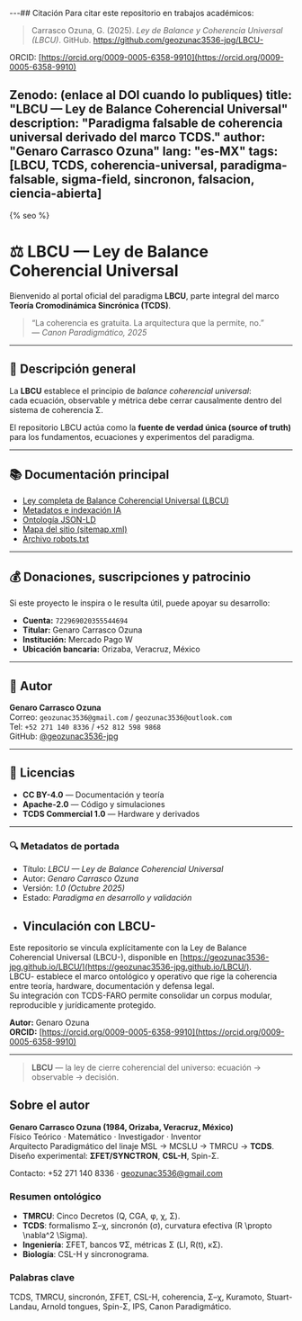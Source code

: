 ---## Citación
Para citar este repositorio en trabajos académicos:

> Carrasco Ozuna, G. (2025). *Ley de Balance y Coherencia Universal (LBCU)*. GitHub. https://github.com/geozunac3536-jpg/LBCU-

ORCID: [https://orcid.org/0009-0005-6358-9910](https://orcid.org/0009-0005-6358-9910)

Zenodo: (enlace al DOI cuando lo publiques)
title: "LBCU — Ley de Balance Coherencial Universal"
description: "Paradigma falsable de coherencia universal derivado del marco TCDS."
author: "Genaro Carrasco Ozuna"
lang: "es-MX"
tags: [LBCU, TCDS, coherencia-universal, paradigma-falsable, sigma-field, sincronon, falsacion, ciencia-abierta]
---

{% seo %}
<script type="application/ld+json">{% include_relative schema.jsonld %}</script>

# ⚖️ LBCU — Ley de Balance Coherencial Universal

Bienvenido al portal oficial del paradigma **LBCU**, parte integral del marco **Teoría Cromodinámica Sincrónica (TCDS)**.

> “La coherencia es gratuita. La arquitectura que la permite, no.”  
> — *Canon Paradigmático, 2025*

---

## 📘 Descripción general
La **LBCU** establece el principio de *balance coherencial universal*:  
cada ecuación, observable y métrica debe cerrar causalmente dentro del sistema de coherencia Σ.

El repositorio LBCU actúa como la **fuente de verdad única (source of truth)** para los fundamentos, ecuaciones y experimentos del paradigma.

---

## 📚 Documentación principal
- [Ley completa de Balance Coherencial Universal (LBCU)](/docs/LBCU.md)  
- [Metadatos e indexación IA](/docs/metadata.yml)  
- [Ontología JSON-LD](/docs/schema.jsonld)  
- [Mapa del sitio (sitemap.xml)](/sitemap.xml)  
- [Archivo robots.txt](/robots.txt)


---

## 💰 Donaciones, suscripciones y patrocinio

Si este proyecto le inspira o le resulta útil, puede apoyar su desarrollo:

- **Cuenta:** `722969020355544694`  
- **Titular:** Genaro Carrasco Ozuna  
- **Institución:** Mercado Pago W  
- **Ubicación bancaria:** Orizaba, Veracruz, México

---


## 🧠 Autor
**Genaro Carrasco Ozuna**  
Correo: `geozunac3536@gmail.com` / `geozunac3536@outlook.com`  
Tel: `+52 271 140 8336` / `+52 812 598 9868`  
GitHub: [@geozunac3536-jpg](https://github.com/geozunac3536-jpg)

---

## 📜 Licencias
- **CC BY-4.0** — Documentación y teoría  
- **Apache-2.0** — Código y simulaciones  
- **TCDS Commercial 1.0** — Hardware y derivados

---

### 🔍 Metadatos de portada
- Título: *LBCU — Ley de Balance Coherencial Universal*  
- Autor: *Genaro Carrasco Ozuna*  
- Versión: *1.0 (Octubre 2025)*  
- Estado: *Paradigma en desarrollo y validación*
- ## Vinculación con LBCU-

Este repositorio se vincula explícitamente con la Ley de Balance Coherencial Universal (LBCU-), disponible en [https://geozunac3536-jpg.github.io/LBCU/](https://geozunac3536-jpg.github.io/LBCU/).  
LBCU- establece el marco ontológico y operativo que rige la coherencia entre teoría, hardware, documentación y defensa legal.  
Su integración con TCDS-FARO permite consolidar un corpus modular, reproducible y jurídicamente protegido.

**Autor:** Genaro Ozuna  
**ORCID:** [https://orcid.org/0009-0005-6358-9910](https://orcid.org/0009-0005-6358-9910)

---

> **LBCU** — la ley de cierre coherencial del universo: ecuación → observable → decisión.
## Sobre el autor

**Genaro Carrasco Ozuna (1984, Orizaba, Veracruz, México)**  
Físico Teórico · Matemático · Investigador · Inventor  
Arquitecto Paradigmático del linaje MSL → MCSLU → TMRCU → **TCDS**.  
Diseño experimental: **ΣFET/SYNCTRON**, **CSL-H**, Spin-Σ.

Contacto: +52 271 140 8336 · geozunac3536@gmail.com

### Resumen ontológico
- **TMRCU**: Cinco Decretos (Q, CGA, φ, χ, Σ).  
- **TCDS**: formalismo Σ–χ, sincronón (σ), curvatura efectiva \(R \propto \nabla^2 \Sigma\).  
- **Ingeniería**: ΣFET, bancos ∇Σ, métricas Σ (LI, R(t), κΣ).  
- **Biología**: CSL-H y sincronograma.

### Palabras clave
TCDS, TMRCU, sincronón, ΣFET, CSL-H, coherencia, Σ–χ, Kuramoto, Stuart-Landau, Arnold tongues, Spin-Σ, IPS, Canon Paradigmático.
